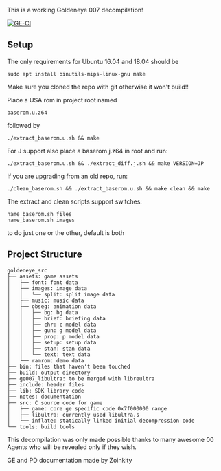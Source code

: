 This is a working Goldeneye 007 decompilation! 

[![GE-CI](https://github.com/kholdfuzion/goldeneye_src/workflows/GE-CI/badge.svg)](https://kholdfuzion.github.io/goldeneyestatus/)


## Setup
The only requirements for Ubuntu 16.04 and 18.04 should be 
```
sudo apt install binutils-mips-linux-gnu make
```
Make sure you cloned the repo with git otherwise it won't build!!

Place a USA rom in project root named 
```
baserom.u.z64
```
followed by
```
./extract_baserom.u.sh && make
```
For J support also place a baserom.j.z64 in root and run:
```
./extract_baserom.u.sh && ./extract_diff.j.sh && make VERSION=JP
```

If you are upgrading from an old repo, run:
```
./clean_baserom.sh && ./extract_baserom.u.sh && make clean && make
```

The extract and clean scripts support switches:
```
name_baserom.sh files
name_baserom.sh images
```
to do just one or the other, default is both

## Project Structure

```
goldeneye_src
├── assets: game assets
│   ├── font: font data
│   ├── images: image data
│   │   └── split: split image data
│   ├── music: music data
│   ├── obseg: animation data
│   │   ├── bg: bg data
│   │   ├── brief: briefing data
│   │   ├── chr: c model data
│   │   ├── gun: g model data
│   │   ├── prop: p model data
│   │   ├── setup: setup data
│   │   ├── stan: stan data
│   │   └── text: text data
│   └── ramrom: demo data
├── bin: files that haven't been touched
├── build: output directory
├── ge007_libultra: to be merged with libreultra
├── include: header files
├── lib: SDK library code
├── notes: documentation
├── src: C source code for game
│   ├── game: core ge specific code 0x7f000000 range
│   ├── libultra: currently used libultra.s
│   └── inflate: statically linked initial decompression code
└── tools: build tools
```

This decompilation was only made possible thanks to many awesome 00 Agents who will be revealed only if they wish.

GE and PD documentation made by Zoinkity
